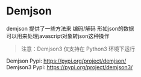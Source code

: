 # Demjson  

demjson 提供了一些方法来 编码/解码 形如json的数据  
可以用来处理javascript对象转json这种操作  

> 注意：Demjson3 仅支持在 Python3 环境下运行  

Demjson Pypi: https://pypi.org/project/demjson/  
Demjson3 Pypi: https://pypi.org/project/demjson3/  
